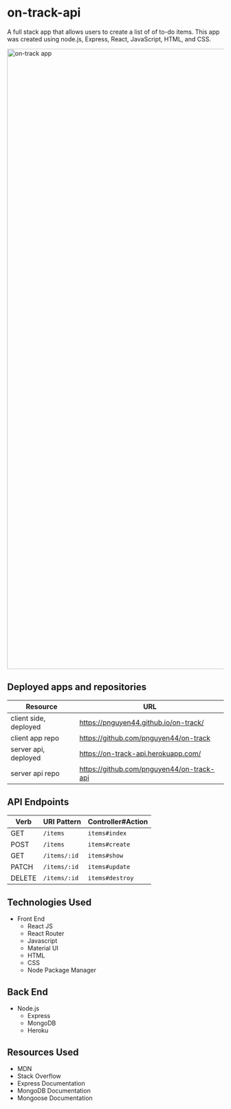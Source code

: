 # on-track-api
A full stack app that allows users to create a list of of to-do items.  This app was created using node.js, Express, React, JavaScript, HTML, and CSS.

<img width="1440" alt="on-track app" src="https://i.imgur.com/yeFiKx7.png">

## Deployed apps and repositories
| Resource   | URL            |
|------------|----------------|
| client side, deployed    | https://pnguyen44.github.io/on-track/             |
| client app repo   | https://github.com/pnguyen44/on-track            |
| server api, deployed | https://on-track-api.herokuapp.com/            |
| server api repo  | https://github.com/pnguyen44/on-track-api    |


## API Endpoints
| Verb   | URI Pattern            | Controller#Action |
|--------|------------------------|-------------------|
| GET    | `/items`               | `items#index`     |
| POST   | `/items`               | `items#create`    |
| GET    | `/items/:id`           | `items#show`      |
| PATCH  | `/items/:id`           | `items#update`    |
| DELETE | `/items/:id`           | `items#destroy`   |

## Technologies Used
- Front End
  - React JS
  - React Router
  - Javascript
  - Material UI
  - HTML
  - CSS
  - Node Package Manager

## Back End
- Node.js
  - Express
  - MongoDB
  - Heroku

## Resources Used
- MDN
- Stack Overflow
- Express Documentation
- MongoDB Documentation
- Mongoose Documentation
